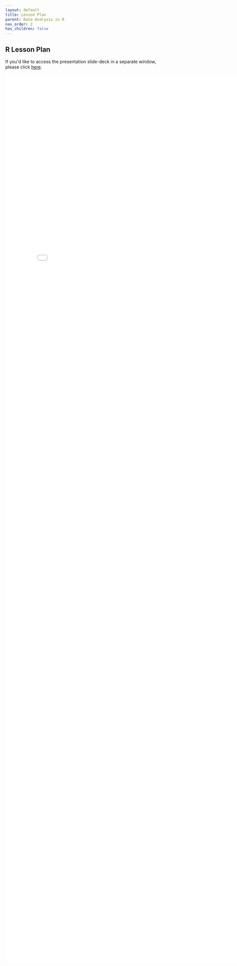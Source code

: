 ```yaml
---
layout: default
title: Lesson Plan
parent: Data Analysis in R
nav_order: 2
has_children: false
---
```


## R Lesson Plan

If you'd like to access the presentation slide-deck in a separate window, please click [here](presentation_materials/nordstrom_R.pdf).

<iframe src="presentation_materials/nordstrom_R.pdf" style="width: 800px; height: 2800px;" frameBorder="0"></iframe>
